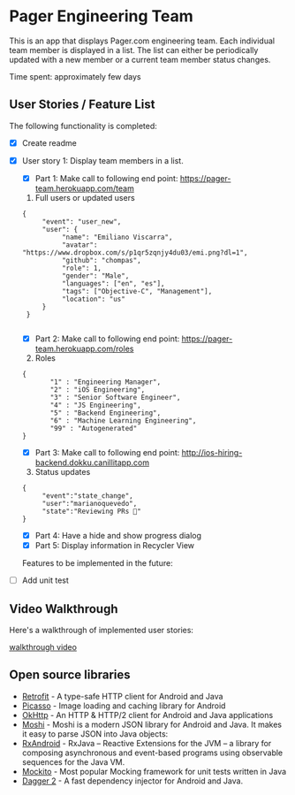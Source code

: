 # Pager Engineering Team

This is an app that displays Pager.com engineering team. Each individual team member is displayed in a list. The list can either be periodically updated with a new member or a current team member status changes.

Time spent: approximately few days


## User Stories / Feature List

The following functionality is completed:

* [X] Create readme
* [X] User story 1: Display team members in a list.
     * [X] Part 1: Make call to following end point: https://pager-team.herokuapp.com/team

     1) Full users or updated users
     ``` 
     {
          "event": "user_new",
          "user": {
               "name": "Emiliano Viscarra",
               "avatar": "https://www.dropbox.com/s/p1qr5zqnjy4du03/emi.png?dl=1",
               "github": "chompas",
               "role": 1,
               "gender": "Male",
               "languages": ["en", "es"],
               "tags": ["Objective-C", "Management"],
               "location": "us"
          }
      }
      
     ```
     * [X] Part 2: Make call to following end point: https://pager-team.herokuapp.com/roles
     2) Roles
     ```
     {
            "1" : "Engineering Manager",
            "2" : "iOS Engineering",
            "3" : "Senior Software Engineer",
            "4" : "JS Engineering",
            "5" : "Backend Engineering",
            "6" : "Machine Learning Engineering",
            "99" : "Autogenerated"
     }
     ```
     * [X] Part 3: Make call to following end point: http://ios-hiring-backend.dokku.canillitapp.com
     
     3) Status updates

     ```
     {
          "event":"state_change",
          "user":"marianoquevedo",
          "state":"Reviewing PRs 👀"
     }
     ```
       
     * [X] Part 4: Have a hide and show progress dialog
     * [X] Part 5: Display information in Recycler View
     
     Features to be implemented in the future:

* [ ] Add unit test

## Video Walkthrough

Here's a walkthrough of implemented user stories:

[walkthrough video](https://imgur.com/a/WEELQGu)

## Open source libraries 

- [Retrofit](http://square.github.io/retrofit/) - A type-safe HTTP client for Android and Java
- [Picasso](http://square.github.io/picasso/) - Image loading and caching library for Android
- [OkHttp](http://square.github.io/okhttp/) - An HTTP & HTTP/2 client for Android and Java applications
- [Moshi](https://github.com/square/moshi) - Moshi is a modern JSON library for Android and Java. It makes it easy to parse JSON into Java objects:
- [RxAndroid](https://github.com/ReactiveX/RxJava) - RxJava – Reactive Extensions for the JVM – a library for composing asynchronous and event-based programs using observable sequences for the Java VM.
- [Mockito](https://github.com/mockito/mockito) - Most popular Mocking framework for unit tests written in Java
- [Dagger 2](https://github.com/google/dagger) - A fast dependency injector for Android and Java. 

